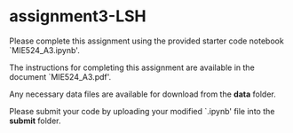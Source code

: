 # assignment3-LSH

Please complete this assignment using the provided starter code notebook `MIE524_A3.ipynb'.

The instructions for completing this assignment are available in the document `MIE524_A3.pdf'.

Any necessary data files are available for download from the **data** folder.

Please submit your code by uploading your modified `.ipynb' file into the **submit** folder.